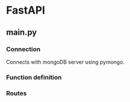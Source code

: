 # FastAPI
## main.py
### Connection
Connects with mongoDB server using pymongo.
### Function definition
### Routes
